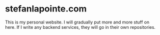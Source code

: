 # stefanlapointe.com

This is my personal website. I will gradually put more and more stuff on here. If I write any backend services, they will go in their own repositories.
